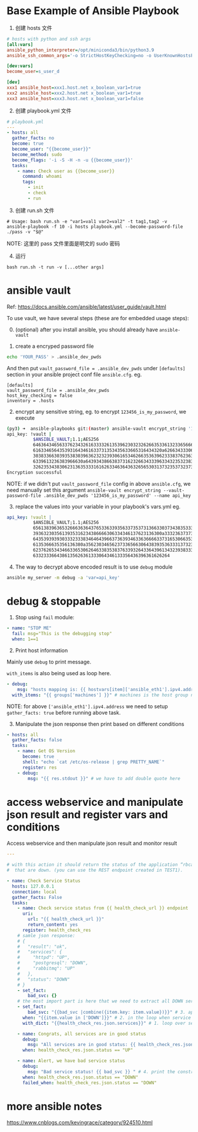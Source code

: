 # Base Example of Ansible Playbook
1. 创建 hosts 文件
```ini
# hosts with python and ssh args
[all:vars]
ansible_python_interpreter=/opt/miniconda3/bin/python3.9
ansible_ssh_common_args='-o StrictHostKeyChecking=no -o UserKnownHostsFile=/dev/null'

[dev:vars]
become_user=s_user_d

[dev]
xxx1 ansible_host=xxx1.host.net x_boolean_var1=true
xxx2 ansible_host=xxx2.host.net x_boolean_var1=true
xxx3 ansible_host=xxx3.host.net x_boolean_var1=false
```

2. 创建 playbook.yml 文件
```yml
# playbook.yml
---
- hosts: all
  gather_facts: no
  become: true
  become_user: "{{become_user}}"
  become_method: sudo
  become_flags: '-i -S -H -n -u {{become_user}}'
  tasks:
    - name: Check user as {{become_user}}
      command: whoami
      tags:
        - init
        - check
        - run
```

3. 创建 run.sh 文件
```shell
# Usage: bash run.sh -e "var1=val1 var2=val2" -t tag1,tag2 -v
ansible-playbook -f 10 -i hosts playbook.yml --become-password-file ./pass -v "$@"
```
NOTE: 这里的 pass 文件里面是明文的 sudo 密码

4. 运行
```shell
bash run.sh -t run -v [...other args]
```

# ansible vault

Ref: https://docs.ansible.com/ansible/latest/user_guide/vault.html

To use vault, we have several steps (these are for embedded usage steps):

0. (optional) after you install ansible, you should already have `ansible-vault`

1. create a encryped password file
```bash
echo 'YOUR_PASS' > .ansible_dev_pwds
```
And then put `vault_password_file = .ansible_dev_pwds` under `[defaults]` section in your ansible project conf file `ansible.cfg`. eg.
```
[defaults]
vault_password_file = .ansible_dev_pwds
host_key_checking = false
inventory = .hosts
```

2. encrypt any sensitive string, eg. to encrypt `123456_is_my_password`, we execute
```bash
(py3) ➜  ansible-playbooks git:(master) ansible-vault encrypt_string '123456_is_my_password' --name api_key
api_key: !vault |
          $ANSIBLE_VAULT;1.1;AES256
          64636434656337623432616333326135396230323262663533613233656661613930653064383862
          6163346564353931643461633731353435633665316434320a626634333062616464323662323237
          30383366303935383039636232323930616534626635363962333837623635316265346163326230
          6339613236383966630a643934386638373162326634333963343235323834366337393166393830
          32623534383062313635333161626334636436326565303137323537323735646661
Encryption successful
```

NOTE: if we didn't put `vault_password_file` config in above `ansible.cfg`, we need manually set this argument
`ansible-vault encrypt_string --vault-password-file .ansible_dev_pwds '123456_is_my_password' --name api_key`

3. replace the values into your variable in your playbook's vars.yml
eg. 
```yaml
api_key: !vault |
          $ANSIBLE_VAULT;1.1;AES256
          65613839636532666363643765336339356337353731366330373438353339343565623232626331
          3936323035613935316234386666306334346137623136300a333236373732383233643937353032
          64353939393033323338346464396637363934633636666337316530663531393666643265616466
          6135366635356136380a356230346562373365663064383935363331373233633438303833656632
          62376265343466336530626463383538376339326433643961343239383338333866613766303034
          6332333664386135626361333064346133356436396361626264
```

4. The way to decrypt above encoded result is to use `debug` module
```bash
ansible my_server -m debug -a 'var=api_key'
```

# debug & stoppable

1. Stop using `fail` module:
```yaml
- name: "STOP ME"
  fail: msg="This is the debugging stop"
  when: 1==1
```

2. Print host information

Mainly use `debug` to print message.

`with_items` is also being used as loop here.

```yaml
- debug:
    msg: "hosts mapping is: {{ hostvars[item]['ansible_eth1'].ipv4.address }} {{item}}"
  with_items: "{{ groups['machines'] }}" # machines is the host group name in the inventory
```
NOTE: for above `['ansible_eth1'].ipv4.address` we need to setup `gather_facts: true` before running above task.

3. Manipulate the json response then print based on different conditions
```yaml
- hosts: all
  gather_facts: false
  tasks:
    - name: Get OS Version
      become: true
      shell: "echo `cat /etc/os-release | grep PRETTY_NAME`"
      register: res
    - debug:
        msg: "{{ res.stdout }}" # we have to add double quote here
```

# access webservice and manipulate json result and register vars and conditions

Access webservice and then manipulate json result and monitor result
```yaml
---

# with this action it should return the status of the application “rbcapp1” and a list of services
#  that are down. (you can use the REST endpoint created in TEST1).

- name: Check Service Status
  hosts: 127.0.0.1
  connection: local
  gather_facts: False
  tasks:
    - name: Check service status from {{ health_check_url }} endpoint
      uri:
        url: "{{ health_check_url }}"
        return_content: yes
      register: health_check_res
    # samle json response:
    # {
    #   "result": "ok",
    #   "services": {
    #     "httpd": "UP",
    #     "postgresql": "DOWN",
    #     "rabbitmq": "UP"
    #   },
    #   "status": "DOWN"
    # }
    - set_fact:
        bad_svc: {}
    # the most import part is here that we need to extract all DOWN service ONLY
    - set_fact:
        bad_svc: "{{bad_svc |combine({item.key: item.value})}}" # 3. append to bad_svc dict
      when: "{{item.value in ['DOWN']}}" # 2. in the loop when service is down
      with_dict: "{{health_check_res.json.services}}" # 1. loop over services

    - name: Congrats, all services are in good status
      debug:
        msg: "All services are in good status: {{ health_check_res.json.status }} "
      when: health_check_res.json.status == "UP"

    - name: Alert, we have bad service status
      debug:
        msg: "Bad service status! {{ bad_svc }} " # 4. print the constructed bad_svc dict above
      when: health_check_res.json.status == "DOWN"
      failed_when: health_check_res.json.status == "DOWN"
```

# more ansible notes
https://www.cnblogs.com/kevingrace/category/924510.html